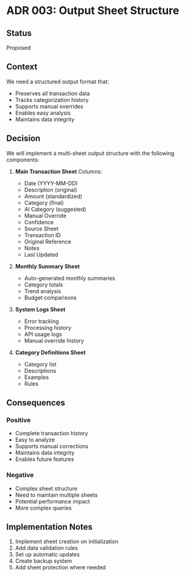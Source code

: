 # ADR 003: Output Sheet Structure

## Status

Proposed

## Context

We need a structured output format that:
- Preserves all transaction data
- Tracks categorization history
- Supports manual overrides
- Enables easy analysis
- Maintains data integrity

## Decision

We will implement a multi-sheet output structure with the following components:

1. **Main Transaction Sheet**
   Columns:
   - Date (YYYY-MM-DD)
   - Description (original)
   - Amount (standardized)
   - Category (final)
   - AI Category (suggested)
   - Manual Override
   - Confidence
   - Source Sheet
   - Transaction ID
   - Original Reference
   - Notes
   - Last Updated

2. **Monthly Summary Sheet**
   - Auto-generated monthly summaries
   - Category totals
   - Trend analysis
   - Budget comparisons

3. **System Logs Sheet**
   - Error tracking
   - Processing history
   - API usage logs
   - Manual override history

4. **Category Definitions Sheet**
   - Category list
   - Descriptions
   - Examples
   - Rules

## Consequences

### Positive
- Complete transaction history
- Easy to analyze
- Supports manual corrections
- Maintains data integrity
- Enables future features

### Negative
- Complex sheet structure
- Need to maintain multiple sheets
- Potential performance impact
- More complex queries

## Implementation Notes

1. Implement sheet creation on initialization
2. Add data validation rules
3. Set up automatic updates
4. Create backup system
5. Add sheet protection where needed 